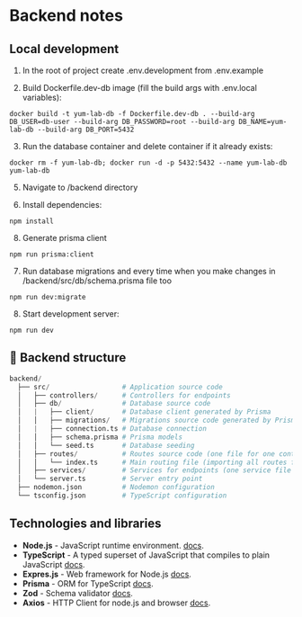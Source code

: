 # Backend notes


## Local development
1. In the root of project create .env.development from .env.example

2. Build Dockerfile.dev-db image (fill the build args with .env.local variables):
```
docker build -t yum-lab-db -f Dockerfile.dev-db . --build-arg DB_USER=db-user --build-arg DB_PASSWORD=root --build-arg DB_NAME=yum-lab-db --build-arg DB_PORT=5432
```

3. Run the database container and delete container if it already exists:
```
docker rm -f yum-lab-db; docker run -d -p 5432:5432 --name yum-lab-db yum-lab-db
```

5. Navigate to /backend directory

6. Install dependencies:
```
npm install
```

8. Generate prisma client
```
npm run prisma:client
```

7. Run database migrations and every time when you make changes in /backend/src/db/schema.prisma file too
```
npm run dev:migrate
```

8. Start development server:
```
npm run dev
```


## 📂 Backend structure
```python
backend/
  ├── src/                  # Application source code
  │   ├── controllers/      # Controllers for endpoints
  │   ├── db/               # Database source code
  │   |   ├── client/       # Database client generated by Prisma
  │   │   ├── migrations/   # Migrations source code generated by Prisma
  │   |   ├── connection.ts # Database connection
  │   │   ├── schema.prisma # Prisma models 
  │   │   └── seed.ts       # Database seeding
  │   ├── routes/           # Routes source code (one file for one controller)
  │   │   └── index.ts      # Main routing file (importing all routes files)
  │   ├── services/         # Services for endpoints (one service file for one controller)
  │   └── server.ts         # Server entry point
  ├── nodemon.json          # Nodemon configuration
  └── tsconfig.json         # TypeScript configuration
```


## Technologies and libraries
- **Node.js** - JavaScript runtime environment. [docs](https://nodejs.org/docs/latest-v16.x/api/).
- **TypeScript** - A typed superset of JavaScript that compiles to plain JavaScript [docs](https://www.typescriptlang.org/docs/).
- **Expres.js** - Web framework for Node.js [docs](https://expressjs.com/).
- **Prisma** - ORM for TypeScript [docs](https://www.prisma.io/docs/concepts).
- **Zod** - Schema validator [docs](https://zod.dev).
- **Axios** - HTTP Client for node.js and browser [docs](https://axios-http.com/docs/intro).
